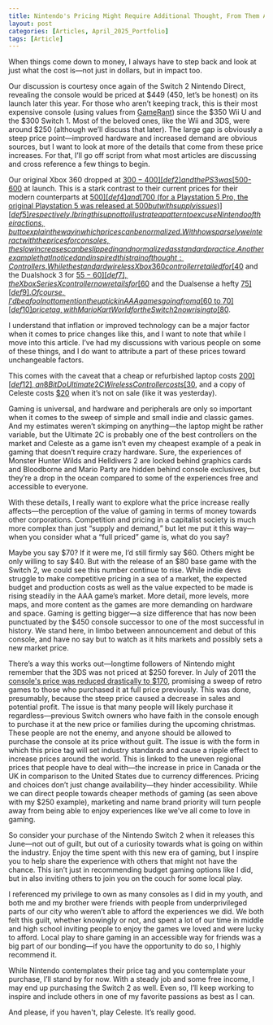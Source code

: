 ```yaml
---
title: Nintendo's Pricing Might Require Additional Thought, From Them And You
layout: post
categories: [Articles, April_2025_Portfolio]
tags: [Article]
---
```


When things come down to money, I always have to step back and look at just what the cost is—not just in dollars, but in impact too.

Our discussion is courtesy once again of the Switch 2 Nintendo Direct, revealing the console would be priced at $449 (450, let’s be honest) on its launch later this year. For those who aren’t keeping track, this is their most expensive console (using values from [GameRant][def1]) since the $350 Wii U and the $300 Switch 1. Most of the beloved ones, like the Wii and 3DS, were around $250 (although we’ll discuss that later). The large gap is obviously a steep price point—improved hardware and increased demand are obvious sources, but I want to look at more of the details that come from these price increases. For that, I’ll go off script from what most articles are discussing and cross reference a few things to begin.

Our original Xbox 360 dropped at [$300-400][def2] and the PS3 was [$500-600][def3] at launch. This is a stark contrast to their current prices for their modern counterparts at [$500][def4] and [$700 (for a Playstation 5 Pro, the original Playstation 5 was released at $500 but with supply issues)][def5] respectively. I bring this up not to illustrate a pattern to excuse Nintendo of their actions, but to explain the way in which prices can be normalized. With how sparsely we interact with the prices for consoles, the slow increases can be slipped in and normalized as standard practice. Another example that I noticed and inspired this train of thought: Controllers. While the standard wireless Xbox 360 controller retailed for [$40][def6] and the Dualshock 3 for [$55-60][def7], the Xbox Series X controller now retails for [$60][def8] and the Dualsense a hefty [$75][def9]. Of course, I’d be a fool not to mention the uptick in AAA games going from a [$60 to $70][def10] price tag, with Mario Kart World for the Switch 2 now rising to [$80][def11].

I understand that inflation or improved technology can be a major factor when it comes to price changes like this, and I want to note that while I move into this article. I’ve had my discussions with various people on some of these things, and I do want to attribute a part of these prices toward unchangeable factors.

This comes with the caveat that a cheap or refurbished laptop costs [$200][def12], an 8BitDo Ultimate 2C Wireless Controller costs [$30][def13], and a copy of Celeste costs [$20][def14] when it’s not on sale (like it was yesterday).

Gaming is universal, and hardware and peripherals are only so important when it comes to the sweep of simple and small indie and classic games. And my estimates weren’t skimping on anything—the laptop might be rather variable, but the Ultimate 2C is probably one of the best controllers on the market and Celeste as a game isn’t even my cheapest example of a peak in gaming that doesn’t require crazy hardware. Sure, the experiences of Monster Hunter Wilds and Helldivers 2 are locked behind graphics cards and Bloodborne and Mario Party are hidden behind console exclusives, but they’re a drop in the ocean compared to some of the experiences free and accessible to everyone.

With these details, I really want to explore what the price increase really affects—the perception of the value of gaming in terms of money towards other corporations. Competition and pricing in a capitalist society is much more complex than just “supply and demand,” but let me put it this way—when you consider what a “full priced” game is, what do you say?

Maybe you say $70? If it were me, I’d still firmly say $60. Others might be only willing to say $40. But with the release of an $80 base game with the Switch 2, we could see this number continue to rise. While indie devs struggle to make competitive pricing in a sea of a market, the expected budget and production costs as well as the value expected to be made is rising steadily in the AAA game’s market. More detail, more levels, more maps, and more content as the games are more demanding on hardware and space. Gaming is getting bigger—a size difference that has now been punctuated by the $450 console successor to one of the most successful in history. We stand here, in limbo between announcement and debut of this console, and have no say but to watch as it hits markets and possibly sets a new market price.

There’s a way this works out—longtime followers of Nintendo might remember that the 3DS was not priced at $250 forever. In July of 2011 the [console's price was reduced drastically to $170][def15], promising a sweep of retro games to those who purchased it at full price previously. This was done, presumably, because the steep price caused a decrease in sales and potential profit. The issue is that many people will likely purchase it regardless—previous Switch owners who have faith in the console enough to purchase it at the new price or families during the upcoming christmas. These people are not the enemy, and anyone should be allowed to purchase the console at its price without guilt. The issue is with the form in which this price tag will set industry standards and cause a ripple effect to increase prices around the world. This is linked to the uneven regional prices that people have to deal with—the increase in price in Canada or the UK in comparison to the United States due to currency differences. Pricing and choices don’t just change availability—they hinder accessibility. While we can direct people towards cheaper methods of gaming (as seen above with my $250 example), marketing and name brand priority will turn people away from being able to enjoy experiences like we’ve all come to love in gaming.

So consider your purchase of the Nintendo Switch 2 when it releases this June—not out of guilt, but out of a curiosity towards what is going on within the industry. Enjoy the time spent with this new era of gaming, but I inspire you to help share the experience with others that might not have the chance. This isn’t just in recommending budget gaming options like I did, but in also inviting others to join you on the couch for some local play.

I referenced my privilege to own as many consoles as I did in my youth, and both me and my brother were friends with people from underprivileged parts of our city who weren’t able to afford the experiences we did. We both felt this guilt, whether knowingly or not, and spent a lot of our time in middle and high school inviting people to enjoy the games we loved and were lucky to afford. Local play to share gaming in an accessible way for friends was a big part of our bonding—if you have the opportunity to do so, I highly recommend it.

While Nintendo contemplates their price tag and you contemplate your purchase, I’ll stand by for now. With a steady job and some free income, I may end up purchasing the Switch 2 as well. Even so, I’ll keep working to inspire and include others in one of my favorite passions as best as I can.

And please, if you haven't, play Celeste. It’s really good.




[def1]: https://gamerant.com/nintendo-consoles-launch-prices-ranked/
[def2]: https://www.gamespot.com/articles/xbox-360-pricing-revealed-299-and-399-models-due-at-launch/1100-6131245/
[def3]: https://gamerant.com/playstation-consoles-ranked-launch-price/
[def4]: https://www.reddit.com/r/xbox/comments/ipfheo/xbox_series_x_prices_revealed/
[def5]: https://sonyinteractive.com/en/press-releases/2024/sony-interactive-entertainment-launches-playstation-5-pro/
[def6]: https://www.reddit.com/r/xbox/comments/neoej5/how_much_was_an_xbox_360_wireless_controller_when/
[def7]: https://psxextreme.com/archive/ps3-news-2648/
[def8]: https://www.xbox.com/en-US/accessories/controllers/xbox-wireless-controller
[def9]: https://www.engadget.com/gaming/playstation/sony-raises-ps5-dualsense-controller-prices-by-5-120030046.html
[def10]: https://kotaku.com/70-dollar-games-60-ubisoft-ea-gotham-knights-ps5-xbox-1849593604
[def11]: https://mashable.com/article/mario-kart-world-price-concerns-switch-2
[def12]: https://www.backmarket.com/en-us/p/dell-latitude-7490-14-inch-2022-core-i5-8250u-16-gb-ssd-512-gb/5ac2f8e8-4deb-4f1c-9a67-7bcb38b72cfc?l=12#
[def13]: https://www.8bitdo.com/ultimate-2c-wireless-controller/
[def14]: https://store.steampowered.com/app/504230/Celeste/
[def15]: https://www.wired.com/2011/07/nintendo-3ds-price-drop/